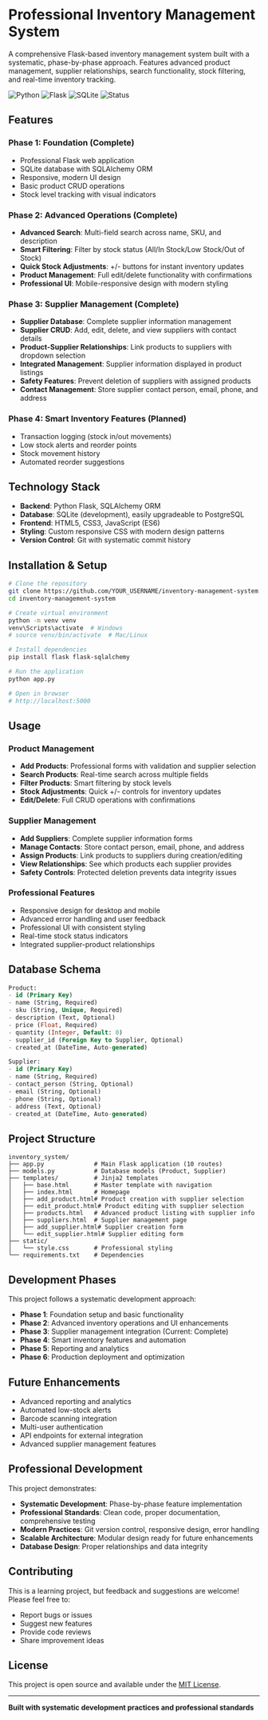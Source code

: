 # Professional Inventory Management System

A comprehensive Flask-based inventory management system built with a systematic, phase-by-phase approach. Features advanced product management, supplier relationships, search functionality, stock filtering, and real-time inventory tracking.

![Python](https://img.shields.io/badge/python-v3.8+-blue.svg)
![Flask](https://img.shields.io/badge/flask-v2.0+-green.svg)
![SQLite](https://img.shields.io/badge/sqlite-v3+-orange.svg)
![Status](https://img.shields.io/badge/status-Phase%203%20Complete-success.svg)

## Features

### Phase 1: Foundation (Complete)
- Professional Flask web application
- SQLite database with SQLAlchemy ORM
- Responsive, modern UI design
- Basic product CRUD operations
- Stock level tracking with visual indicators

### Phase 2: Advanced Operations (Complete)
- **Advanced Search**: Multi-field search across name, SKU, and description
- **Smart Filtering**: Filter by stock status (All/In Stock/Low Stock/Out of Stock)
- **Quick Stock Adjustments**: +/- buttons for instant inventory updates
- **Product Management**: Full edit/delete functionality with confirmations
- **Professional UI**: Mobile-responsive design with modern styling

### Phase 3: Supplier Management (Complete)
- **Supplier Database**: Complete supplier information management
- **Supplier CRUD**: Add, edit, delete, and view suppliers with contact details
- **Product-Supplier Relationships**: Link products to suppliers with dropdown selection
- **Integrated Management**: Supplier information displayed in product listings
- **Safety Features**: Prevent deletion of suppliers with assigned products
- **Contact Management**: Store supplier contact person, email, phone, and address

### Phase 4: Smart Inventory Features (Planned)
- Transaction logging (stock in/out movements)
- Low stock alerts and reorder points
- Stock movement history
- Automated reorder suggestions

## Technology Stack

- **Backend**: Python Flask, SQLAlchemy ORM
- **Database**: SQLite (development), easily upgradeable to PostgreSQL
- **Frontend**: HTML5, CSS3, JavaScript (ES6)
- **Styling**: Custom responsive CSS with modern design patterns
- **Version Control**: Git with systematic commit history

## Installation & Setup

```bash
# Clone the repository
git clone https://github.com/YOUR_USERNAME/inventory-management-system.git
cd inventory-management-system

# Create virtual environment
python -m venv venv
venv\Scripts\activate  # Windows
# source venv/bin/activate  # Mac/Linux

# Install dependencies
pip install flask flask-sqlalchemy

# Run the application
python app.py

# Open in browser
# http://localhost:5000
```

## Usage

### Product Management
- **Add Products**: Professional forms with validation and supplier selection
- **Search Products**: Real-time search across multiple fields
- **Filter Products**: Smart filtering by stock levels
- **Stock Adjustments**: Quick +/- controls for inventory updates
- **Edit/Delete**: Full CRUD operations with confirmations

### Supplier Management
- **Add Suppliers**: Complete supplier information forms
- **Manage Contacts**: Store contact person, email, phone, and address
- **Assign Products**: Link products to suppliers during creation/editing
- **View Relationships**: See which products each supplier provides
- **Safety Controls**: Protected deletion prevents data integrity issues

### Professional Features
- Responsive design for desktop and mobile
- Advanced error handling and user feedback
- Professional UI with consistent styling
- Real-time stock status indicators
- Integrated supplier-product relationships

## Database Schema

```sql
Product:
- id (Primary Key)
- name (String, Required)
- sku (String, Unique, Required)  
- description (Text, Optional)
- price (Float, Required)
- quantity (Integer, Default: 0)
- supplier_id (Foreign Key to Supplier, Optional)
- created_at (DateTime, Auto-generated)

Supplier:
- id (Primary Key)
- name (String, Required)
- contact_person (String, Optional)
- email (String, Optional)
- phone (String, Optional)
- address (Text, Optional)
- created_at (DateTime, Auto-generated)
```

## Project Structure

```
inventory_system/
├── app.py              # Main Flask application (10 routes)
├── models.py           # Database models (Product, Supplier)
├── templates/          # Jinja2 templates
│   ├── base.html       # Master template with navigation
│   ├── index.html      # Homepage
│   ├── add_product.html# Product creation with supplier selection
│   ├── edit_product.html# Product editing with supplier selection
│   ├── products.html   # Advanced product listing with supplier info
│   ├── suppliers.html  # Supplier management page
│   ├── add_supplier.html# Supplier creation form
│   └── edit_supplier.html# Supplier editing form
├── static/
│   └── style.css       # Professional styling
└── requirements.txt    # Dependencies
```

## Development Phases

This project follows a systematic development approach:

- **Phase 1**: Foundation setup and basic functionality
- **Phase 2**: Advanced inventory operations and UI enhancements  
- **Phase 3**: Supplier management integration (Current: Complete)
- **Phase 4**: Smart inventory features and automation
- **Phase 5**: Reporting and analytics
- **Phase 6**: Production deployment and optimization

## Future Enhancements

- Advanced reporting and analytics
- Automated low-stock alerts
- Barcode scanning integration
- Multi-user authentication
- API endpoints for external integration
- Advanced supplier management features

## Professional Development

This project demonstrates:
- **Systematic Development**: Phase-by-phase feature implementation
- **Professional Standards**: Clean code, proper documentation, comprehensive testing
- **Modern Practices**: Git version control, responsive design, error handling
- **Scalable Architecture**: Modular design ready for future enhancements
- **Database Design**: Proper relationships and data integrity

## Contributing

This is a learning project, but feedback and suggestions are welcome! Please feel free to:
- Report bugs or issues
- Suggest new features
- Provide code reviews
- Share improvement ideas

## License

This project is open source and available under the [MIT License](LICENSE).

---

**Built with systematic development practices and professional standards**